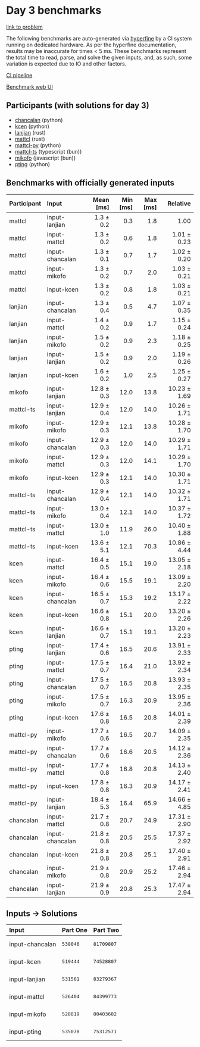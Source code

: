 # Day 3 benchmarks

[link to problem](https://adventofcode.com/2023/day/3)

The following benchmarks are auto-generated via
[hyperfine](https://github.com/sharkdp/hyperfine) by a CI system running on
dedicated hardware. As per the hyperfine documentation, results may be
inaccurate for times < 5 ms. These benchmarks represent the total time to read,
parse, and solve the given inputs, and, as such, some variation is expected due
to IO and other factors.

[CI pipeline](http://ci.papercode.net:8080/teams/main/pipelines/aoc2023)

[Benchmark web UI](https://aoc.ancalagon.black)


## Participants (with solutions for day 3)

- [chancalan](https://github.com/chancalan/aoc2023) (python)
- [kcen](https://github.com/kcen/aoc2023) (python)
- [lanjian](https://github.com/lanjian/aoc-2023) (rust)
- [mattcl](https://github.com/mattcl/aoc2023) (rust)
- [mattcl-py](https://github.com/mattcl/aoc2023-py) (python)
- [mattcl-ts](https://github.com/mattcl/aoc2023-js) (typescript (bun))
- [mikofo](https://github.com/mikofo/advent-of-code-2023) (javascript (bun))
- [pting](https://github.com/pting/aoc2023) (python)


## Benchmarks with officially generated inputs

| Participant | Input | Mean [ms] | Min [ms] | Max [ms] | Relative |
|:---|:---|---:|---:|---:|---:|
| mattcl | input-lanjian | 1.3 ± 0.2 | 0.3 | 1.8 | 1.00 |
| mattcl | input-mattcl | 1.3 ± 0.2 | 0.6 | 1.8 | 1.01 ± 0.23 |
| mattcl | input-chancalan | 1.3 ± 0.1 | 0.7 | 1.7 | 1.02 ± 0.20 |
| mattcl | input-mikofo | 1.3 ± 0.2 | 0.7 | 2.0 | 1.03 ± 0.21 |
| mattcl | input-kcen | 1.3 ± 0.2 | 0.8 | 1.8 | 1.03 ± 0.21 |
| lanjian | input-chancalan | 1.3 ± 0.4 | 0.5 | 4.7 | 1.07 ± 0.35 |
| lanjian | input-mattcl | 1.4 ± 0.2 | 0.9 | 1.7 | 1.15 ± 0.24 |
| lanjian | input-mikofo | 1.5 ± 0.2 | 0.9 | 2.3 | 1.18 ± 0.25 |
| lanjian | input-lanjian | 1.5 ± 0.2 | 0.9 | 2.0 | 1.19 ± 0.26 |
| lanjian | input-kcen | 1.6 ± 0.2 | 1.0 | 2.5 | 1.25 ± 0.27 |
| mikofo | input-lanjian | 12.8 ± 0.3 | 12.0 | 13.8 | 10.23 ± 1.69 |
| mattcl-ts | input-lanjian | 12.9 ± 0.4 | 12.0 | 14.0 | 10.26 ± 1.71 |
| mikofo | input-mikofo | 12.9 ± 0.3 | 12.1 | 13.8 | 10.28 ± 1.70 |
| mikofo | input-chancalan | 12.9 ± 0.3 | 12.0 | 14.0 | 10.29 ± 1.71 |
| mikofo | input-mattcl | 12.9 ± 0.3 | 12.0 | 14.1 | 10.29 ± 1.70 |
| mikofo | input-kcen | 12.9 ± 0.3 | 12.1 | 14.0 | 10.30 ± 1.71 |
| mattcl-ts | input-chancalan | 12.9 ± 0.4 | 12.1 | 14.0 | 10.32 ± 1.71 |
| mattcl-ts | input-mikofo | 13.0 ± 0.4 | 12.1 | 14.0 | 10.37 ± 1.72 |
| mattcl-ts | input-mattcl | 13.0 ± 1.0 | 11.9 | 26.0 | 10.40 ± 1.88 |
| mattcl-ts | input-kcen | 13.6 ± 5.1 | 12.1 | 70.3 | 10.86 ± 4.44 |
| kcen | input-mattcl | 16.4 ± 0.5 | 15.1 | 19.0 | 13.05 ± 2.18 |
| kcen | input-mikofo | 16.4 ± 0.6 | 15.5 | 19.1 | 13.09 ± 2.20 |
| kcen | input-chancalan | 16.5 ± 0.7 | 15.3 | 19.2 | 13.17 ± 2.22 |
| kcen | input-kcen | 16.6 ± 0.8 | 15.1 | 20.0 | 13.20 ± 2.26 |
| kcen | input-lanjian | 16.6 ± 0.7 | 15.1 | 19.1 | 13.20 ± 2.23 |
| pting | input-lanjian | 17.4 ± 0.6 | 16.5 | 20.6 | 13.91 ± 2.33 |
| pting | input-mattcl | 17.5 ± 0.7 | 16.4 | 21.0 | 13.92 ± 2.34 |
| pting | input-chancalan | 17.5 ± 0.7 | 16.5 | 20.8 | 13.93 ± 2.35 |
| pting | input-mikofo | 17.5 ± 0.7 | 16.3 | 20.9 | 13.95 ± 2.36 |
| pting | input-kcen | 17.6 ± 0.8 | 16.5 | 20.8 | 14.01 ± 2.39 |
| mattcl-py | input-mikofo | 17.7 ± 0.6 | 16.5 | 20.7 | 14.09 ± 2.35 |
| mattcl-py | input-chancalan | 17.7 ± 0.6 | 16.6 | 20.5 | 14.12 ± 2.36 |
| mattcl-py | input-mattcl | 17.7 ± 0.8 | 16.8 | 20.8 | 14.13 ± 2.40 |
| mattcl-py | input-kcen | 17.8 ± 0.8 | 16.3 | 20.9 | 14.17 ± 2.41 |
| mattcl-py | input-lanjian | 18.4 ± 5.3 | 16.4 | 65.9 | 14.66 ± 4.85 |
| chancalan | input-mattcl | 21.7 ± 0.8 | 20.7 | 24.9 | 17.31 ± 2.90 |
| chancalan | input-chancalan | 21.8 ± 0.8 | 20.5 | 25.5 | 17.37 ± 2.92 |
| chancalan | input-kcen | 21.8 ± 0.8 | 20.8 | 25.1 | 17.40 ± 2.91 |
| chancalan | input-mikofo | 21.9 ± 0.8 | 20.9 | 25.2 | 17.46 ± 2.94 |
| chancalan | input-lanjian | 21.9 ± 0.9 | 20.8 | 25.3 | 17.47 ± 2.94 |


## Inputs -> Solutions

| Input | Part One | Part Two |
|:---|:---|:---|
|input-chancalan|<pre>538046</pre>|<pre>81709807</pre>|
|input-kcen|<pre>519444</pre>|<pre>74528807</pre>|
|input-lanjian|<pre>531561</pre>|<pre>83279367</pre>|
|input-mattcl|<pre>526404</pre>|<pre>84399773</pre>|
|input-mikofo|<pre>528819</pre>|<pre>80403602</pre>|
|input-pting|<pre>535078</pre>|<pre>75312571</pre>|